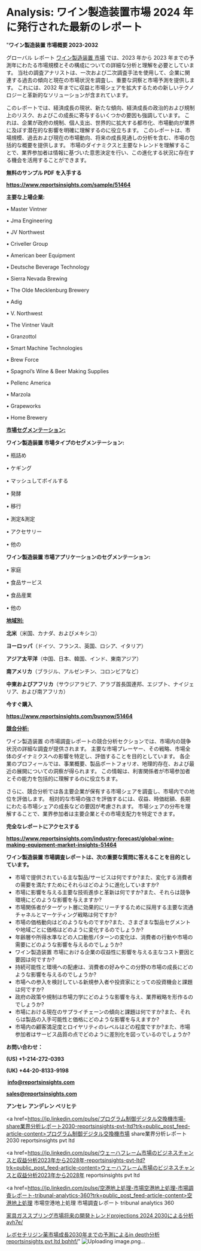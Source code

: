 # Analysis: ワイン製造装置市場 2024 年に発行された最新のレポート

"<strong>ワイン製造装置 市場概要 2023-2032</strong>

グローバル レポート <a href=https://www.reportsinsights.com/sample/51464>ワイン製造装置 市場</a> では、2023 年から 2023 年までの予測年にわたる市場規模とその構成についての詳細な分析と理解を必要としています。 当社の調査アナリストは、一次および二次調査手法を使用して、企業に関連する過去の傾向と現在の市場状況を調査し、重要な洞察と市場予測を提供します。 これには、2032 年までに収益と市場シェアを拡大​​するための新しいテクノロジーと革新的なソリューションが含まれています。

このレポートでは、経済成長の現状、新たな傾向、経済成長の政治的および規制上のリスク、およびこの成長に寄与するいくつかの要因も強調しています。 これは、企業が政府の規制、個人支出、世界的に拡大する都市化、市場動向が業界に及ぼす潜在的な影響を明確に理解するのに役立ちます。 このレポートは、市場規模、過去および現在の市場動向、将来の成長見通しの分析を含む、市場の包括的な概要を提供します。 市場のダイナミクスと主要なトレンドを理解することで、業界参加者は情報に基づいた意思決定を行い、この進化する状況に存在する機会を活用することができます。

<strong><b>無料のサンプル PDF を入手する</b></strong>

<a href=https://www.reportsinsights.com/sample/51464><strong><u>https://www.reportsinsights.com/sample/51464</u></strong></a>

<strong>主要な上場企業:</strong>

• Master Vintner

• Jma Engineering

• JV Northwest

• Criveller Group

• American beer Equipment

• Deutsche Beverage Technology

• Sierra Nevada Brewing

• The Olde Mecklenburg Brewery

• Adig

• V. Northwest

• The Vintner Vault

• Granzottol

• Smart Machine Technologies

• Brew Force

• Spagnol’s Wine & Beer Making Supplies

• Pellenc America

• Marzola

• Grapeworks

• Home Brewery

<strong><u>市場セグメンテーション</u></strong><strong><u>:</u></strong>

<strong>ワイン製造装置 市場タイプのセグメンテーション:</strong>

• 瓶詰め

• ケギング

• マッシュしてボイルする

• 発酵

• 移行

• 測定&測定

• アクセサリー

• 他の

<strong>ワイン製造装置 市場アプリケーションのセグメンテーション:</strong>

• 家庭

• 食品サービス

• 食品産業

• 他の

<strong><u>地域別</u></strong><strong><u>:</u></strong>

<strong>北米</strong>（米国、カナダ、およびメキシコ）

<strong>ヨーロッパ</strong>（ドイツ、フランス、英国、ロシア、イタリア）

<strong>アジア太平洋</strong>（中国、日本、韓国、インド、東南アジア）

<strong>南アメリカ</strong>（ブラジル、アルゼンチン、コロンビアなど）

<strong>中東およびアフリカ</strong>（サウジアラビア、アラブ首長国連邦、エジプト、ナイジェリア、および南アフリカ）

<strong>今すぐ購入</strong>

<a href=https://www.reportsinsights.com/buynow/51464><strong><u>https://www.reportsinsights.com/buynow/51464</u></strong></a>

<strong><u>競合分析:</u></strong>

ワイン製造装置 の市場調査レポートの競合分析セクションでは、市場内の競争状況の詳細な調査が提供されます。 主要な市場プレーヤー、その戦略、市場全体のダイナミクスへの影響を特定し、評価することを目的としています。 各企業のプロフィールでは、事業概要、製品ポートフォリオ、地理的存在、および最近の展開についての洞察が得られます。 この情報は、利害関係者が市場参加者とその能力を包括的に理解するのに役立ちます。

さらに、競合分析では各主要企業が保有する市場シェアを調査し、市場内での地位を評価します。 相対的な市場の強さを評価するには、収益、時価総額、長期にわたる市場シェアの成長などの要因が考慮されます。 市場シェアの分布を理解することで、業界参加者は主要企業とその市場支配力を特定できます。

<strong>完全なレポートにアクセスする</strong>

<a href=https://www.reportsinsights.com/industry-forecast/global-wine-making-equipment-market-insights-51464><strong><u><b>https://www.reportsinsights.com/industry-forecast/global-wine-making-equipment-market-insights-51464</b></u></strong></a>

<strong><b>ワイン製造装置 市場調査レポートは、次の重要な質問に答えることを目的としています。</b></strong>
<ul>
  <li>市場で提供されている主な製品/サービスは何ですか?また、変化する消費者の需要を満たすためにそれらはどのように進化していますか?</li>
  <li>市場に影響を与える主要な技術進歩と革新は何ですか?また、それらは競争環境にどのような影響を与えますか?</li>
  <li>市場関係者がターゲット層に効果的にリーチするために採用する主要な流通チャネルとマーケティング戦略は何ですか?</li>
  <li>市場の価格動向はどのようなものですか?また、さまざまな製品セグメントや地域ごとに価格はどのように変化するのでしょうか?</li>
  <li>年齢層や所得水準などの人口動態パターンの変化は、消費者の行動や市場の需要にどのような影響を与えるのでしょうか?</li>
  <li>ワイン製造装置 市場における企業の収益性に影響を与える主なコスト要因と要因は何ですか?</li>
  <li>持続可能性と環境への配慮は、消費者の好みやこの分野の市場の成長にどのような影響を与えるのでしょうか?</li>
  <li>市場への参入を検討している新規参入者や投資家にとっての投資機会と課題は何ですか?</li>
  <li>政府の政策や規制は市場力学にどのような影響を与え、業界戦略を形作るのでしょうか?</li>
  <li>市場における現在のサプライチェーンの傾向と課題は何ですか?また、それらは製品の入手可能性と価格にどのような影響を与えますか?</li>
  <li>市場内の顧客満足度とロイヤリティのレベルはどの程度ですか?また、市場参加者はサービス品質の点でどのように差別化を図っているのでしょうか?</li>
</ul>
<strong>お問い合わせ：</strong>

<strong>(US) +1-214-272-0393</strong>

<strong>(UK) +44-20-8133-9198</strong>

<strong> </strong><a href=info@reportsinsights.com><strong><u>info@reportsinsights.com</u></strong></a>

<a href=sales@reportsinsights.com><strong><u>sales@reportsinsights.com</u></strong></a>

<strong>アンセレ アンデレン ベリヒテ</strong>

<a href=https://jp.linkedin.com/pulse/プログラム制御デジタル交換機市場-share業界分析レポート2030-reportsinsights-pvt-ltd?trk=public_post_feed-article-content>プログラム制御デジタル交換機市場 share業界分析レポート2030 reportsinsights pvt ltd</a>

<a href=https://jp.linkedin.com/pulse/ウェーハフレーム市場のビジネスチャンスと収益分析2023年から2028年-reportsinsights-pvt-ltd?trk=public_post_feed-article-content>ウェーハフレーム市場のビジネスチャンスと収益分析2023年から2028年 reportsinsights pvt ltd</a>

<a href=https://jp.linkedin.com/pulse/空港地上処理-市場空港地上処理-市場調査レポート-tribunal-analytics-360?trk=public_post_feed-article-content>空港地上処理 市場空港地上処理 市場調査レポート tribunal analytics 360</a>

<a href=https://www.linkedin.com/pulse/家具ガススプリング市場将来の開発トレンドprojections-2024-2030による分析-avh7e/>家具ガススプリング市場将来の開発トレンドprojections 2024 2030による分析 avh7e/</a>

<a href=https://www.linkedin.com/pulse/レボセチリジン薬市場成長2030年までの予測によるin-depth分析-reportsinsights-pvt-ltd-bqhhf/>レボセチリジン薬市場成長2030年までの予測によるin depth分析 reportsinsights pvt ltd bqhhf/</a>"
![Uploading image.png…]()
